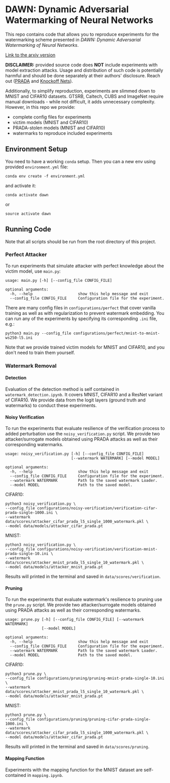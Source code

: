 # DAWN: Dynamic Adversarial Watermarking of Neural Networks

This repo contains code that allows you to reproduce experiments for the watermarking scheme presented in *DAWN: Dynamic Adversarial Watermarking of Neural Networks*.

[Link to the arxiv version](https://arxiv.org/abs/1906.00830)

**DISCLAIMER:** provided source code does **NOT** include experiments with model extraction attacks.
Usage and distribution of such code is potentially harmful and should be done separately at their authors' disclosure.
Reach out ([PRADA](https://arxiv.org/abs/1805.02628) and [Knockoff Nets](https://arxiv.org/abs/1812.02766)).

Additionally, to simplify reproduction, experiments are slimmed down to MNIST and CIFAR10 datasets.
GTSRB, Caltech, CUBS and ImageNet require manual downloads - while not difficult, it adds unnecessary complexity.
However, in this repo we provide:

- complete config files for experiments
- victim models (MNIST and CIFAR10)
- PRADA-stolen models (MNIST and CIFAR10)
- watermarks to reproduce included experiments

## Environment Setup

You need to have a working `conda` setup. Then you can a new env using provided `environment.yml` file:

```
conda env create -f environment.yml
```

and activate it:

```
conda activate dawn
```
or
```
source activate dawn
```

## Running Code

Note that all scripts should be run from the root directory of this project.

### Perfect Attacker

To run experiments that simulate attacker with perfect knowledge about the victim model, use `main.py`:

```
usage: main.py [-h] [--config_file CONFIG_FILE]

optional arguments:
  -h, --help                    show this help message and exit
  --config_file CONFIG_FILE     Configuration file for the experiment.
```

There are many config files in `configurations/perfect` that cover vanilla training as well as with regularization to prevent watermark embedding. You can run any of the experiments by specifying its corresponding `.ini` file, e.g.:

```
python3 main.py --config_file configurations/perfect/mnist-to-mnist-ws250-l5.ini
```

Note that we provide trained victim models for MNIST and CIFAR10, and you don't need to train them yourself.


### Watermark Removal

#### Detection

Evaluation of the detection method is self contained in `watermark_detection.ipynb`.
It covers MNIST, CIFAR10 and a ResNet variant of CIFAR10.
We provide data from the logit layers (ground truth and watermarks) to conduct these experiments.

#### Noisy Verification

To run the experiments that evaluate resilience of the verification process to added perturbation use the `noisy_verification.py` script.
We provide two attacker/surrogate models obtained using PRADA attacks as well as their corresponding watermarks.

```
usage: noisy_verification.py [-h] [--config_file CONFIG_FILE]
                             [--watermark WATERMARK] [--model MODEL]

optional arguments:
  -h, --help                    show this help message and exit
  --config_file CONFIG_FILE     Configuration file for the experiment.
  --watermark WATERMARK         Path to the saved watermark Loader.
  --model MODEL                 Path to the saved model.
```

CIFAR10:

```
python3 noisy_verification.py \
--config_file configurations/noisy-verification/verification-cifar-prada-single-1000.ini \
--watermark data/scores/attacker_cifar_prada_l5_single_1000_watermark.pkl \
--model data/models/attacker_cifar_prada.pt
```

MNIST:

```
python3 noisy_verification.py \
--config_file configurations/noisy-verification/verification-mnist-prada-single-10.ini \
--watermark data/scores/attacker_mnist_prada_l5_single_10_watermark.pkl \
--model data/models/attacker_mnist_prada.pt
```

Results will printed in the terminal and saved in `data/scores/verification`.

#### Pruning

To run the experiments that evaluate watermark's resilience to pruning use the `prune.py` script.
We provide two attacker/surrogate models obtained using PRADA attacks as well as their corresponding watermarks.

```
usage: prune.py [-h] [--config_file CONFIG_FILE] [--watermark WATERMARK]
                [--model MODEL]

optional arguments:
  -h, --help                    show this help message and exit
  --config_file CONFIG_FILE     Configuration file for the experiment.
  --watermark WATERMARK         Path to the saved watermark Loader.
  --model MODEL                 Path to the saved model.
```

CIFAR10:

```
python3 prune.py \
--config_file configurations/pruning/pruning-mnist-prada-single-10.ini \
--watermark data/scores/attacker_mnist_prada_l5_single_10_watermark.pkl \
--model data/models/attacker_mnist_prada.pt
```

MNIST:

```
python3 prune.py \
--config_file configurations/pruning/pruning-cifar-prada-single-1000.ini \
--watermark data/scores/attacker_cifar_prada_l5_single_1000_watermark.pkl \
--model data/models/attacker_cifar_prada.pt
```

Results will printed in the terminal and saved in `data/scores/pruning`.

#### Mapping Function

Experiments with the mapping function for the MNIST dataset are self-contained in `mapping.ipynb`.
